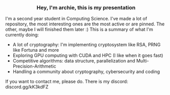 <h3 align="center">Hey, I'm archie, this is my presentation</h3>

I'm a second year student in Computing Science. I've made a lot of repository, the most interesting ones are the most active or are pinned. The other, maybe I will finished them later :)
This is a summary of what I'm currently doing:
- A lot of cryptography: I'm implementing cryptosystem like RSA, PRNG like Fortuna and more
- Exploring GPU computing with CUDA and HPC (I like when it goes fast)
- Competitive algorithms: data structure, parallelization and Multi-Precision-Arithmetic
- Handling a community about cryptography, cybersecurity and coding

If you want to contact me, please do. There is my discord: discord.gg/kK3kdFZ
